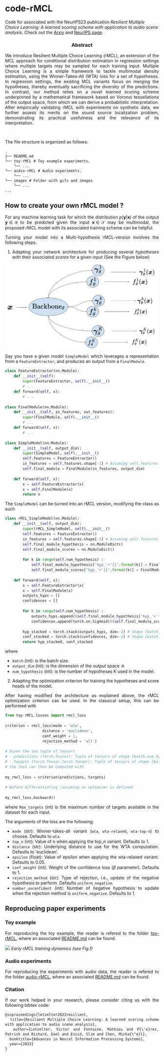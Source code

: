# code-rMCL

Code for associated with the NeurIPS23 publication *Resilient Multiple Choice Learning: A learned scoring scheme with application to audio scene analysis*. Check out the [Arxiv](https://arxiv.org/abs/2311.01052) and [NeurIPS page](https://neurips.cc/virtual/2023/poster/70945).

<div align="center"> <h3> Abstract </h3>  </div>
<div align="justify">

We introduce Resilient Multiple Choice Learning (rMCL), an extension of the MCL approach for conditional distribution estimation in regression settings where multiple targets may be sampled for each training input. Multiple Choice Learning is a simple framework to tackle multimodal density estimation, using the Winner-Takes-All (WTA) loss for a set of hypotheses. In regression settings, the existing MCL variants focus on merging the hypotheses, thereby eventually sacrificing the diversity of the predictions. In contrast, our method relies on a novel learned scoring scheme underpinned by a mathematical framework based on Voronoi tessellations of the output space, from which we can derive a probabilistic interpretation. After empirically validating rMCL with experiments on synthetic data, we further assess its merits on the sound source localization problem, demonstrating its practical usefulness and the relevance of its interpretation.

</br>

The file structure is organized as follows:
```
.
├── README.md
└── toy-rMCL # Toy example experiments.
    └── ...
└── audio-rMCL # Audio experiments.
    └── ...
└── images # Folder with gifs and images
    └── ...
...
```

## How to create your own rMCL model ? 

For any machine learning task for which the distribution $p(\boldsymbol{y}|\boldsymbol{x})$ of the output $\boldsymbol{y} \in \mathcal{Y}$ to be predicted given the input $\boldsymbol{x} \in \mathcal{X}$ may be multimodal, the proposed rMCL model with its associated training scheme can be helpful. 

Turning your model into a Multi-hypothesis rMCL-version involves the following steps.

1. Adapting your network architecture for producing several *hypotheses* with their associated *scores* for a given input (See the Figure below)

![rMCL model](images/architecture_rMCL.png)

Say you have a given model `SimpleModel` which leverages a representation from a `FeatureExtractor`, and produces an output from a `FinalModule`.

```python
class FeatureExtractor(nn.Module):
    def __init__(self):
        super(FeatureExtractor, self).__init__()
        # ... 
    def forward(self, x):
        # ...

class FinalModule(nn.Module):
    def __init__(self, in_features, out_features):
        super(FinalModule, self).__init__()
        # ...
    def forward(self, x):
        # ...

class SimpleModel(nn.Module): 
    def __init__(self, output_dim):
        super(SimpleModel, self).__init__()
        self.features = FeatureExtractor()
        in_features = self.features.shape[-1] # Assuming self.features of shape [batch,in_features]
        self.final_module = FinalModule(in_features, output_dim)

    def forward(self, x):
        x = self.FeatureExtractor(x)
        x = self.FinalModule(x)
        return x
```

The `SimpleModel` can be turned into an rMCL version, modifying the class as such  

``` python
class rMCL_SimpleModel(nn.Module):
    def __init__(self, output_dim):
        super(rMCL_SimpleModel, self).__init__()
        self.features = FeatureExtractor()
        in_features = self.features.shape[-1] # Assuming self.features of shape [batch,in_features]
        self.final_module_hypothesis = nn.ModuleDict()
        self.final_module_scores = nn.ModuleDict()

        for k in range(self.num_hypothesis) :  
            self.final_module_hypothesis['hyp_'+'{}'.format(k)] = FinalModule(in_features=in_features, out_features=output_dim)
            self.final_module_scores['hyp_'+'{}'.format(k)] = FinalModule(in_features=in_features, out_features=1)
        
    def forward(self, x):
        x = self.FeatureExtractor(x)
        x = self.FinalModule(x)
        outputs_hyps = []
        confidences = []
        
        for k in range(self.num_hypothesis) :
            outputs_hyps.append((self.final_module_hypothesis['hyp_'+'{}'.format(k)](x))) # Shape [batch,output_dim]
            confidences.append(torch.nn.Sigmoid()(self.final_module_scores['hyp_'+'{}'.format(k)](x)))# Shape [batch,1]

        hyp_stacked = torch.stack(outputs_hyps, dim=-2) # Shape [batch,num_hypothesis,output_dim]
        conf_stacked = torch.stack(confidences, dim=-2) # Shape [batch,num_hypothesis,1]
        return hyp_stacked, conf_stacked 
```

where

* `batch` (int): is the batch size. 
* `output_dim` (int): is the dimension of the output space $\mathcal{Y}$.
* `num_hypothesis` (int): is the number of hypotheses $K$ used in the model.

2. Adapting the optimization criterion for training the hypotheses and score heads of the model.

After having modified the architecture as explained above, the rMCL optimization criterion can be used. In the classical setup, this can be performed with

```python
from toy-rMCL.losses import rmcl_loss

criterion = rmcl_loss(mode = 'wta',
                 distance = 'euclidean',
                 conf_weight = 1,
                 rejection_method = 'all')

# Given the two tuple of tensors 
# - predictions (torch.Tensor): Tuple of tensors of shape [batch,num_hypothesis,output_dim],[batch,num_hypothesis,1]
# - targets (torch.Tensor,torch.Tensor): Tuple of tensors of shape [batch,Max_targets],[batch,Max_targets,output_dim]
# the loss can then be computed with 

my_rmcl_loss = criterion(predictions, targets)

# Before differentiating (assuming an optimizer is defined)

my_rmcl_loss.backward()
```
where `Max_targets` (int) is the maximum number of targets available in the dataset for each input.

The arguments of the loss are the following:

* `mode` (str): Winner-takes-all variant (`wta`, `wta-relaxed`, `wta-top-n`) to choose. Defaults to `wta`.
* `top_n` (int): Value of n when applying the top_n variant. Defaults to 1.
* `distance` (str): Underlying distance to use for the WTA computation. Defaults to 'euclidean'.
* `epsilon` (float): Value of epsilon when applying the wta-relaxed variant. Defaults to 0.05.
* `conf_weight` (int): Weight of the confidence loss ($\beta$ parameter). Defaults to 1.
*  `rejection_method` (str): Type of rejection, i.e., update of the negative hypothesis to perform. Defaults `uniform_negative`.
* `number_unconfident` (int): Number of negative hypothesis to update when the rejection method is `uniform_negative`. Defaults to 1.

## Reproducing paper experiments

### Toy example

For reproducing the toy example, the reader is refered to the folder [toy-rMCL](toy-rMCL), where an associated [README.md](toy-rMCL/README.md) can be found.  

![](images/training_dynamics.gif)
*Early rMCL training dynamics (see Fig.1)*

### Audio experiments

For reproducing the experiments with audio data, the reader is refered to the folder [audio-rMCL](audio-rMCL), where an associated [README.md](audio-rMCL/README.md) can be found. 

### Citation 

If our work helped in your research, please consider citing us with the following bibtex code:

```
@inproceedings{letzelter2023resilient,
  title={Resilient Multiple Choice Learning: A learned scoring scheme with application to audio scene analysis},
  author={Letzelter, Victor and Fontaine, Mathieu and P{\'e}rez, Patrick and Richard, Gael and Essid, Slim and Chen, Micka{\"e}l},
  booktitle={Advances in Neural Information Processing Systems},
  year={2023}
}
```